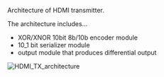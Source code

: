 Architecture of HDMI transmitter.

The architecture includes...
  -  XOR/XNOR 10bit 8b/10b encoder module
  -  10_1 bit serializer module
  -  output module that produces differential output

![HDMI_TX_architecture](https://github.com/junbumahn/FPGA_project/assets/135052346/a8734194-c8d0-4987-9d51-29c869b5ef50)
